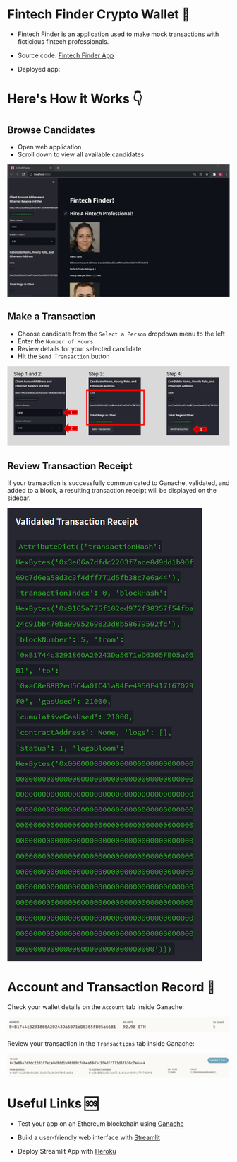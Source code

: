# Fintech Finder Crypto Wallet 👛

- Fintech Finder is an application used to make mock transactions with ficticious fintech professionals. 

- Source code: [Fintech Finder App](fintech_finder.py)

- Deployed app: 

# Here's How it Works 👇

## Browse Candidates

- Open web application
- Scroll down to view all available candidates

![site](Images/fintech_finder.gif)

## Make a Transaction

- Choose candidate from the `Select a Person` dropdown menu to the left
- Enter the `Number of Hours`
- Review details for your selected candidate
- Hit the `Send Transaction` button

![transact](Images/send_trx.png)

## Review Transaction Receipt

If your transaction is successfully communicated to Ganache, validated, and added to a block, a resulting transaction receipt will be displayed on the sidebar.

![validate](Images/trx_receipt.png)

# Account and Transaction Record 📜

Check your wallet details on the `Account` tab inside Ganache:

![address](Images/address.png)

Review your transaction in the `Transactions` tab inside Ganache:

![transaction](Images/transaction.png)

# Useful Links 🆘

- Test your app on an Ethereum blockchain using [Ganache](https://trufflesuite.com/ganache/)

- Build a user-friendly web interface with [Streamlit](https://docs.streamlit.io/library/get-started)

- Deploy Streamlit App with [Heroku](https://www.heroku.com/)
